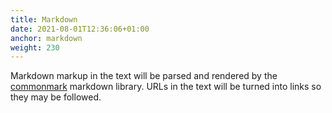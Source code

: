 ```yaml
---
title: Markdown
date: 2021-08-01T12:36:06+01:00
anchor: markdown
weight: 230
---
```



Markdown markup in the text will be parsed and rendered by the
[commonmark][1] markdown library. URLs in the text will be turned into
links so they may be followed.

[1]: https://github.com/commonmark/commonmark-java
